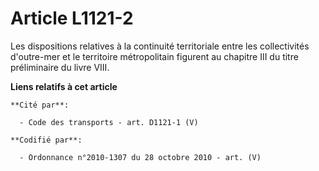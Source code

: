 # Article L1121-2

Les dispositions relatives à la continuité territoriale entre les collectivités d'outre-mer et le territoire métropolitain
figurent au chapitre III du titre préliminaire du livre VIII.

**Liens relatifs à cet article**

	**Cité par**:

	  - Code des transports - art. D1121-1 (V)

	**Codifié par**:

	  - Ordonnance n°2010-1307 du 28 octobre 2010 - art. (V)
